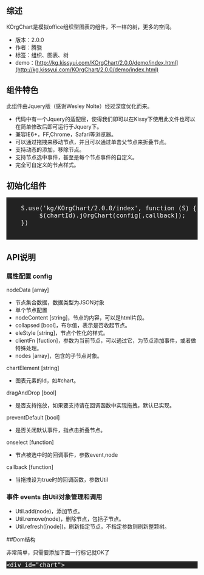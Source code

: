 ## 综述

KOrgChart是模拟office组织型图表的组件，不一样的树，更多的空间。

* 版本：2.0.0
* 作者：腾骁
* 标签：组织、图表、树
* demo：[http://kg.kissyui.com/KOrgChart/2.0.0/demo/index.html](http://kg.kissyui.com/KOrgChart/2.0.0/demo/index.html)

## 组件特色
此组件由Jquery版（感谢Wesley Nolte）经过深度优化而来。

* 代码中有一个Jquery的适配层，使得我们即可以在Kissy下使用此文件也可以在简单修改后即可运行于Jquery下。
* 兼容IE6+，FF,Chrome，Safari等浏览器。
* 可以通过拖拽来移动节点，并且可以通过单击父节点来折叠节点。
* 支持动态的添加，移除节点。
* 支持节点选中事件，甚至是每个节点事件的自定义。
* 完全可自定义的节点样式。

## 初始化组件
 <pre style="background:#222;">
  <code style="color:#fff;font-size:16px;background:#222;">
    S.use('kg/KOrgChart/2.0.0/index', function (S) {
         $(chartId).jOrgChart(config[,callback]);
    })
  </code>
 </pre>
 
## API说明
### 属性配置 config
nodeData [array]

* 节点集合数据，数据类型为JSON对象
* 单个节点配置
 * nodeContent [string]，节点的内容，可以是html片段。
 * collapsed [bool]，布尔值，表示是否收起节点。
 * eleStyle [string]，节点个性化的样式。
 * clientFn [fuction]，参数为当前节点，可以通过它，为节点添加事件，或者做特殊处理。
 * nodes [array]，包含的子节点对象。

chartElement [string]

* 图表元素的Id，如#chart。

dragAndDrop [bool]

* 是否支持拖放，如果要支持请在回调函数中实现拖拽，默认已实现。

preventDefault [bool]

* 是否关闭默认事件，指点击折叠节点。

onselect [function]

* 节点被选中时的回调事件，参数event,node

callback [function]

* 当拖拽设为true时的回调函数，参数Util

### 事件 events 由Util对象管理和调用
* Util.add(node)，添加节点。
* Util.remove(node)，删除节点，包括子节点。
* Util.refresh([node])，刷新指定节点，不指定参数则刷新整颗树。

##Dom结构

非常简单，只需要添加下面一行标记就OK了
 <pre style="background:#222;"><code style="color:#fff;font-size:16px;background:#222;">&lt;div id="chart"></div> </code></pre>

 